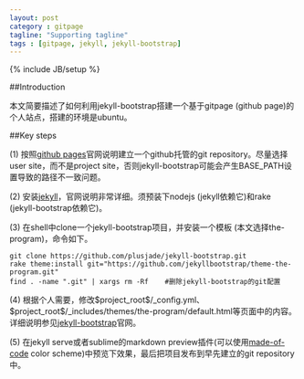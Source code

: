 ```yaml
---
layout: post
category : gitpage
tagline: "Supporting tagline"
tags : [gitpage, jekyll, jekyll-bootstrap]
---
```

{% include JB/setup %}

##Introduction

本文简要描述了如何利用jekyll-bootstrap搭建一个基于gitpage (github page)的个人站点，搭建的环境是ubuntu。

##Key steps

(1) 按照[github pages](https://pages.github.com/)官网说明建立一个github托管的git repository。尽量选择user site，而不是project site，否则jekyll-bootstrap可能会产生BASE_PATH设置导致的路径不一致问题。

(2) 安装[jekyll](http://jekyllcn.com/)，官网说明非常详细。须预装下nodejs (jekyll依赖它)和rake (jekyll-bootstrap依赖它)。

(3) 在shell中clone一个jekyll-bootstrap项目，并安装一个模板 (本文选择the-program)，命令如下。


    git clone https://github.com/plusjade/jekyll-bootstrap.git  
    rake theme:install git="https://github.com/jekyllbootstrap/theme-the-program.git"  
    find . -name ".git" | xargs rm -Rf    #删除jekyll-bootstrap的git配置


(4) 根据个人需要，修改\$project_root\$/_config.yml、\$project_root\$/_includes/themes/the-program/default.html等页面中的内容。详细说明参见[jekyll-bootstrap](http://jekyllbootstrap.com/)官网。

(5) 在jekyll serve或者sublime的markdown preview插件(可以使用[made-of-code](https://github.com/kumarnitin/made-of-code-tmbundle) color scheme)中预览下效果，最后把项目发布到早先建立的git repository中。